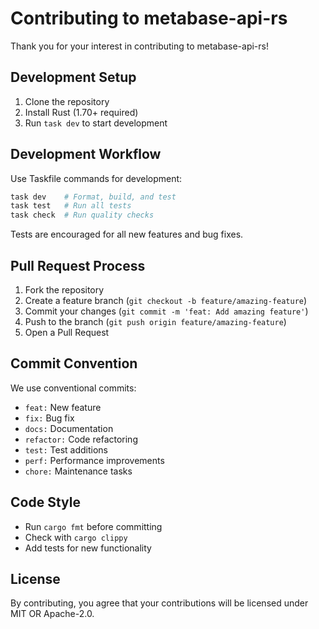 # Contributing to metabase-api-rs

Thank you for your interest in contributing to metabase-api-rs!

## Development Setup

1. Clone the repository
2. Install Rust (1.70+ required)
3. Run `task dev` to start development

## Development Workflow

Use Taskfile commands for development:
```bash
task dev    # Format, build, and test
task test   # Run all tests
task check  # Run quality checks
```

Tests are encouraged for all new features and bug fixes.

## Pull Request Process

1. Fork the repository
2. Create a feature branch (`git checkout -b feature/amazing-feature`)
3. Commit your changes (`git commit -m 'feat: Add amazing feature'`)
4. Push to the branch (`git push origin feature/amazing-feature`)
5. Open a Pull Request

## Commit Convention

We use conventional commits:
- `feat:` New feature
- `fix:` Bug fix
- `docs:` Documentation
- `refactor:` Code refactoring
- `test:` Test additions
- `perf:` Performance improvements
- `chore:` Maintenance tasks

## Code Style

- Run `cargo fmt` before committing
- Check with `cargo clippy`
- Add tests for new functionality

## License

By contributing, you agree that your contributions will be licensed under MIT OR Apache-2.0.